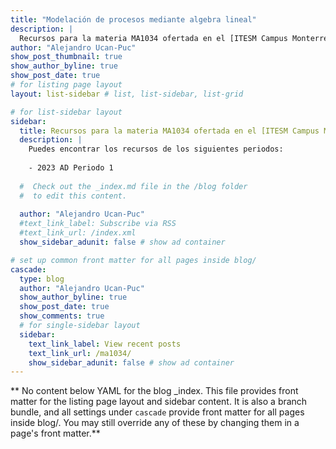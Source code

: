 ```yaml
---
title: "Modelación de procesos mediante algebra lineal"
description: |
  Recursos para la materia MA1034 ofertada en el [ITESM Campus Monterrey](https://tec.mx/es).
author: "Alejandro Ucan-Puc"
show_post_thumbnail: true
show_author_byline: true
show_post_date: true
# for listing page layout
layout: list-sidebar # list, list-sidebar, list-grid

# for list-sidebar layout
sidebar: 
  title: Recursos para la materia MA1034 ofertada en el [ITESM Campus Monterrey](https://tec.mx/es)
  description: |
    Puedes encontrar los recursos de los siguientes periodos:
    
    - 2023 AD Periodo 1
    
  #  Check out the _index.md file in the /blog folder 
  #  to edit this content. 
  
  author: "Alejandro Ucan-Puc"
  #text_link_label: Subscribe via RSS
  #text_link_url: /index.xml
  show_sidebar_adunit: false # show ad container

# set up common front matter for all pages inside blog/
cascade:
  type: blog
  author: "Alejandro Ucan-Puc"
  show_author_byline: true
  show_post_date: true
  show_comments: true
  # for single-sidebar layout
  sidebar:
    text_link_label: View recent posts
    text_link_url: /ma1034/
    show_sidebar_adunit: false # show ad container
---
```


\*\* No content below YAML for the blog \_index. This file provides front matter for the listing page layout and sidebar content. It is also a branch bundle, and all settings under `cascade` provide front matter for all pages inside blog/. You may still override any of these by changing them in a page's front matter.\*\*

